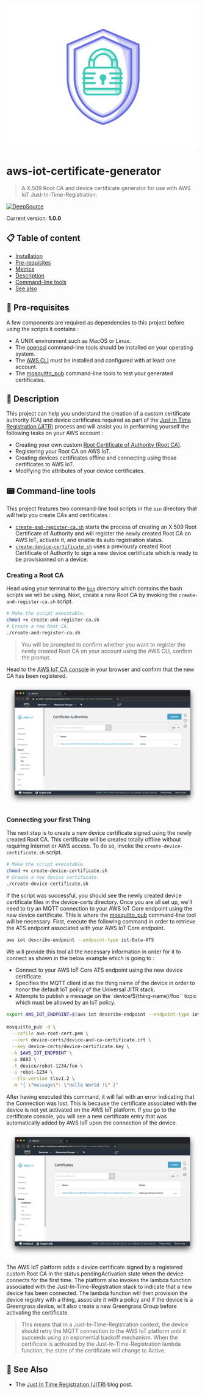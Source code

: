 <br />
<p align="center">
  <img width="500" src="assets/icon.png" />
</p>

# aws-iot-certificate-generator
> A X.509 Root CA and device certificate generator for use with AWS IoT Just-In-Time-Registration.

[![DeepSource](https://deepsource.io/gh/HQarroum/aws-iot-certificate-generator.svg/?label=active+issues&show_trend=true&token=5PhfiMSqrajKf7juZAV7Cxbb)](https://deepsource.io/gh/HQarroum/aws-iot-certificate-generator/?ref=repository-badge)

Current version: **1.0.0**

## 📋 Table of content

- [Installation](#-install)
- [Pre-requisites](#-pre-requisites)
- [Metrics](#-metrics)
- [Description](#-description)
- [Command-line tools](#-command-line-tools)
- [See also](#-see-also)

## 🎒 Pre-requisites

A few components are required as dependencies to this project before using the scripts it contains :

- A UNIX environment such as MacOS or Linux.
- The [openssl](https://wiki.openssl.org/index.php/Command_Line_Utilities) command-line tools should be installed on your operating system.
- The [AWS CLI](https://aws.amazon.com/fr/cli/) must be installed and configured with at least one account.
- The [mosquitto_pub](https://mosquitto.org/man/mosquitto_pub-1.html) command-line tools to test your generated certificates.

## 🔰 Description

This project can help you understand the creation of a custom certificate authority (CA) and device certificates required as part of the [Just In Time Registration (JITR)](https://aws.amazon.com/fr/blogs/iot/just-in-time-registration-of-device-certificates-on-aws-iot/) process and will assist you in performing yourself the following tasks on your AWS account :

- Creating your own custom [Root Certificate of Authority (Root CA)](https://en.wikipedia.org/wiki/Root_certificate).
- Registering your Root CA on AWS IoT.
- Creating devices certificates offline and connecting using those certificates to AWS IoT.
- Modifying the attributes of your device certificates.

## 📟 Command-line tools

This project features two command-line tool scripts in the `bin` directory that will help you create CAs and certificates :

- [`create-and-register-ca.sh`](bin/create-and-register-ca.sh) starts the process of creating an X.509 Root Certificate of Authority and will register the newly created Root CA on AWS IoT, activate it, and enable its auto registration status.
- [`create-device-certificate.sh`](bin/create-device-certificate.sh) uses a previously created Root Certificate of Authority to sign a new device certificate which is ready to be provisionned on a device.

### Creating a Root CA

Head using your terminal to the [`bin`](./bin/) directory which contains the bash scripts we will be using. Next, create a new Root CA by invoking the `create-and-register-ca.sh` script.

```bash
# Make the script executable.
chmod +x create-and-register-ca.sh
# Create a new Root CA.
./create-and-register-ca.sh
```

> You will be prompted to confirm whether you want to register the newly created Root CA on your account using the AWS CLI, confirm the prompt.

Head to the [AWS IoT CA console](https://console.aws.amazon.com/iot/home#/cacertificatehub) in your browser and confirm that the new CA has been registered.

<p align="center">
  <img src="assets/certificate-hub.png" />
</p>

### Connecting your first Thing

The next step is to create a new device certificate signed using the newly created Root CA. This certificate will be created totally offline without requiring Internet or AWS access. To do so, invoke the `create-device-certificate.sh` script.

```bash
# Make the script executable.
chmod +x create-device-certificate.sh
# Create a new device certificate.
./create-device-certificate.sh
```

If the script was successful, you should see the newly created device certificate files in the device-certs directory. Once you are all set up, we'll need to try an MQTT connection to your AWS IoT Core endpoint using the new device certificate.
This is where the [mosquitto_pub](https://mosquitto.org/man/mosquitto_pub-1.html) command-line tool will be necessary. First, execute the following command in order to retrieve the ATS endpoint associated with your AWS IoT Core endpoint.

```bash
aws iot describe-endpoint --endpoint-type iot:Data-ATS
```

We will provide this tool all the necessary information in order for it to connect as shown in the below example which is going to :

- Connect to your AWS IoT Core ATS endpoint using the new device certificate.
- Specifies the MQTT client id as the thing name of the device in order to honor the default IoT policy of the Universal JITR stack.
- Attempts to publish a message on the `device/${thing-name}/foo`` topic which must be allowed by an IoT policy.

```bash
export AWS_IOT_ENDPOINT=$(aws iot describe-endpoint --endpoint-type iot:Data-ATS | jq '.endpointAddress' --raw-output)

mosquitto_pub -d \
  --cafile aws-root-cert.pem \
  --cert device-certs/device-and-ca-certificate.crt \
  --key device-certs/device-certificate.key \
  -h $AWS_IOT_ENDPOINT \
  -p 8883 \
  -t device/robot-1234/foo \
  -i robot-1234 \
  --tls-version tlsv1.2 \
  -m "{ \"message\": \"Hello World !\" }"
```

After having executed this command, it will fail with an error indicating that the Connection was lost. This is because the certificate associated with the device is not yet activated on the AWS IoT platform. If you go to the certificate console, you will see a new certificate entry that was automatically added by AWS IoT upon the connection of the device.

<p align="center">
  <img src="assets/certificate.png" />
</p>

The AWS IoT platform adds a device certificate signed by a registered custom Root CA in the status.pendingActivation state when the device connects for the first time. The platform also invokes the lambda function associated with the Just-In-Time-Registration stack to indicate that a new device has been connected. The lambda function will then provision the device registry with a thing, associate it with a policy and if the device is a Greengrass device, will also create a new Greengrass Group before activating the certificate.

> This means that in a Just-In-Time-Registration context, the device should retry the MQTT connection to the AWS IoT platform until it succeeds using an exponential backoff mechanism. When the certificate is activated by the Just-In-Time-Registration lambda function, the state of the certificate will change to Active.

## 👀 See Also

- The [Just In Time Registration (JITR)](https://aws.amazon.com/fr/blogs/iot/just-in-time-registration-of-device-certificates-on-aws-iot/) blog post.